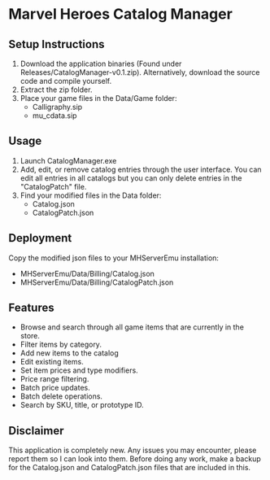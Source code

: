 # Marvel Heroes Catalog Manager

## Setup Instructions

1. Download the application binaries (Found under Releases/CatalogManager-v0.1.zip). Alternatively, download the source code and compile yourself.
2. Extract the zip folder.
3. Place your game files in the Data/Game folder:
   - Calligraphy.sip
   - mu_cdata.sip

## Usage

1. Launch CatalogManager.exe
2. Add, edit, or remove catalog entries through the user interface. You can edit all entries in all catalogs but you can only delete entries in the "CatalogPatch" file.
3. Find your modified files in the Data folder:
   - Catalog.json
   - CatalogPatch.json

## Deployment

Copy the modified json files to your MHServerEmu installation:
- MHServerEmu/Data/Billing/Catalog.json
- MHServerEmu/Data/Billing/CatalogPatch.json

## Features

- Browse and search through all game items that are currently in the store.
- Filter items by category.
- Add new items to the catalog
- Edit existing items.
- Set item prices and type modifiers.
- Price range filtering.
- Batch price updates.
- Batch delete operations.
- Search by SKU, title, or prototype ID.
  
## Disclaimer

This application is completely new. Any issues you may encounter, please report them so I can look into them. Before doing any work, make a backup for the Catalog.json and CatalogPatch.json files that are included in this. 
